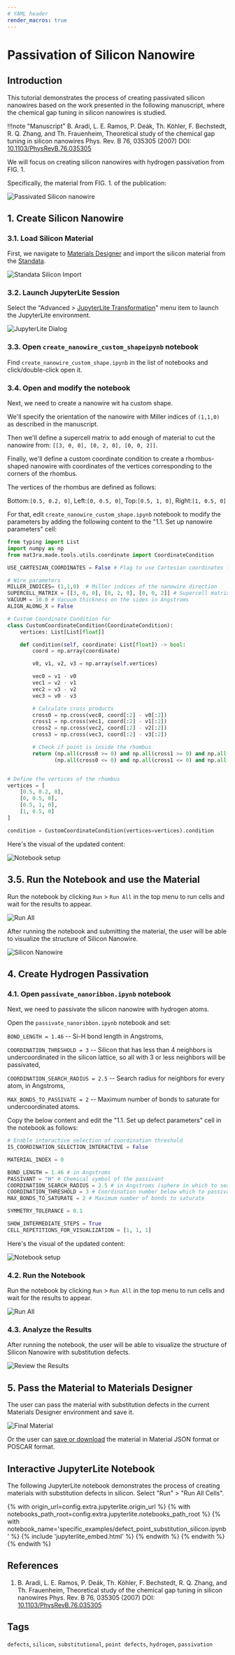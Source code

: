 ```yaml
---
# YAML header
render_macros: true
---
```


# Passivation of Silicon Nanowire

## Introduction

This tutorial demonstrates the process of creating passivated silicon nanowires based on the work presented in the following manuscript, where the chemical gap tuning in silicon nanowires is studied.


!!!note "Manuscript"
    B. Aradi, L. E. Ramos, P. Deák, Th. Köhler, F. Bechstedt, R. Q. Zhang, and Th. Frauenheim,
    Theoretical study of the chemical gap tuning in silicon nanowires
    Phys. Rev. B 76, 035305 (2007)
    DOI: [10.1103/PhysRevB.76.035305](https://doi.org/10.1103/PhysRevB.76.035305)


We will focus on creating silicon nanowires with hydrogen passivation from FIG. 1.

Specifically, the material from FIG. 1. of the publication:

![Passivated Silicon nanowire](/images/tutorials/materials/passivation/passivation_edge_silicon_nanowire/0-figure-from-manuscript.webp "Passivated Silicon nanowire, FIG. 1.")


## 1. Create Silicon Nanowire

### 3.1. Load Silicon Material
First, we navigate to [Materials Designer](../../../materials-designer/overview.md) and import the silicon material from the [Standata](../../../materials-designer/header-menu/input-output/standata-import.md).

![Standata Silicon Import](/images/tutorials/materials/passivation/passivation_edge_silicon_nanowire/1-standata-silicon.webp "Standata Silicon Import")

### 3.2. Launch JupyterLite Session

Select the "Advanced > [JupyterLite Transformation](../../../materials-designer/header-menu/advanced/jupyterlite-dialog.md)" menu item to launch the JupyterLite environment.

![JupyterLite Dialog](/images/jupyterlite/md-advanced-jl.webp "JupyterLite Dialog")

### 3.3. Open `create_nanowire_custom_shapeipynb` notebook

Find `create_nanowire_custom_shape.ipynb` in the list of notebooks and click/double-click open it.

### 3.4. Open and modify the notebook

Next, we need to create a nanowire wit ha custom shape.

We'll specify the orientation of the nanowire with Miller indices of `(1,1,0)` as described in the manuscript.

Then we'll define a supercell matrix to add enough of material to cut the nanowire from: `[[3, 0, 0], [0, 2, 0], [0, 0, 2]]`.

Finally, we'll define a custom coordinate condition to create a rhombus-shaped nanowire with coordinates of the vertices corresponding to the corners of the rhombus.

The vertices of the rhombus are defined as follows:

Bottom:`[0.5, 0.2, 0]`, 
Left:`[0, 0.5, 0]`,
Top:`[0.5, 1, 0]`,
Right:`[1, 0.5, 0]`


For that, edit `create_nanowire_custom_shape.ipynb` notebook to modify the parameters by adding the following content to the "1.1. Set up nanowire parameters" cell:

```python
from typing import List
import numpy as np
from mat3ra.made.tools.utils.coordinate import CoordinateCondition

USE_CARTESIAN_COORDINATES = False # Flag to use Cartesian coordinates for the center and radii

# Wire parameters 
MILLER_INDICES= (1,1,0)  # Miller indices of the nanowire direction
SUPERCELL_MATRIX = [[3, 0, 0], [0, 2, 0], [0, 0, 2]] # Supercell matrix to cut the cylinder from
VACUUM = 10.0 # Vacuum thickness on the sides in Angstroms
ALIGN_ALONG_X = False

# Custom Coordinate Condition for
class CustomCoordinateCondition(CoordinateCondition):
    vertices: List[List[float]]

    def condition(self, coordinate: List[float]) -> bool:
        coord = np.array(coordinate)

        v0, v1, v2, v3 = np.array(self.vertices)

        vec0 = v1 - v0
        vec1 = v2 - v1
        vec2 = v3 - v2
        vec3 = v0 - v3

        # Calculate cross products
        cross0 = np.cross(vec0, coord[:2] - v0[:2])
        cross1 = np.cross(vec1, coord[:2] - v1[:2])
        cross2 = np.cross(vec2, coord[:2] - v2[:2])
        cross3 = np.cross(vec3, coord[:2] - v3[:2])

        # Check if point is inside the rhombus
        return (np.all(cross0 >= 0) and np.all(cross1 >= 0) and np.all(cross2 >= 0) and np.all(cross3 >= 0)) or \
               (np.all(cross0 <= 0) and np.all(cross1 <= 0) and np.all(cross2 <= 0) and np.all(cross3 <= 0))


# Define the vertices of the rhombus
vertices = [
    [0.5, 0.2, 0],
    [0, 0.5, 0],
    [0.5, 1, 0],
    [1, 0.5, 0]
]

condition = CustomCoordinateCondition(vertices=vertices).condition
```

Here's the visual of the updated content:

![Notebook setup](/images/tutorials/materials/passivation/passivation_edge_silicon_nanowire/2-jl-setup.webp "Notebook setup")

## 3.5. Run the Notebook and use the Material

Run the notebook by clicking `Run` > `Run All` in the top menu to run cells and wait for the results to appear.

![Run All](/images/jupyterlite/run-all.webp "Run All")

After running the notebook and submitting the material, the user will be able to visualize the structure of Silicon Nanowire.

![Silicon Nanowire](/images/tutorials/materials/passivation/passivation_edge_silicon_nanowire/3-silicon-nanowire.webp "Silicon Nanowire")

## 4. Create Hydrogen Passivation

### 4.1. Open `passivate_nanoribbon.ipynb` notebook

Next, we need to passivate the silicon nanowire with hydrogen atoms.

Open the `passivate_nanoribbon.ipynb` notebook and set:

`BOND_LENGTH = 1.46` -- Si-H bond length in Angstroms,

`COORDINATION_THRESHOLD = 3` -- Silicon that has less than 4 neighbors is undercoordinated in the silicon lattice, so all with 3 or less neighbors will be passivated,

`COORDINATION_SEARCH_RADIUS = 2.5` -- Search radius for neighbors for every atom, in Angstroms,

`MAX_BONDS_TO_PASSIVATE = 2`  -- Maximum number of bonds to saturate for undercoordinated atoms.


Copy the below content and edit the "1.1. Set up defect parameters" cell in the notebook as follows:

```python
# Enable interactive selection of coordination threshold
IS_COORDINATION_SELECTION_INTERACTIVE = False

MATERIAL_INDEX = 0

BOND_LENGTH = 1.46 # in Angstroms
PASSIVANT = "H" # Chemical symbol of the passivant
COORDINATION_SEARCH_RADIUS = 2.5 # in Angstroms (sphere in which to search for neighbors)
COORDINATION_THRESHOLD = 3 # Coordination number below which to passivate
MAX_BONDS_TO_SATURATE = 2 # Maximum number of bonds to saturate

SYMMETRY_TOLERANCE = 0.1 

SHOW_INTERMEDIATE_STEPS = True
CELL_REPETITIONS_FOR_VISUALIZATION = [1, 1, 1] 
```

Here's the visual of the updated content:

![Notebook setup](/images/tutorials/materials/passivation/passivation_edge_silicon_nanowire/5-jl-setup.webp "Notebook setup")

### 4.2. Run the Notebook

Run the notebook by clicking `Run` > `Run All` in the top menu to run cells and wait for the results to appear.

![Run All](/images/jupyterlite/run-all.webp "Run All")

### 4.3. Analyze the Results

After running the notebook, the user will be able to visualize the structure of Silicon Nanowire with substitution defects.

![Review the Results](/images/tutorials/materials/passivation/passivation_edge_silicon_nanowire/6-jl-result-preview.webp "Review the Results")

## 5. Pass the Material to Materials Designer

The user can pass the material with substitution defects in the current Materials Designer environment and save it.

![Final Material](/images/tutorials/materials/passivation/passivation_edge_silicon_nanowire/7-wave-result.webp "H-Passivated Silicon Nanowire")

Or the user can [save or download](../../../materials-designer/header-menu/input-output.md) the material in Material JSON format or POSCAR format.


## Interactive JupyterLite Notebook

The following JupyterLite notebook demonstrates the process of creating materials with substitution defects in silicon. Select "Run" > "Run All Cells".

{% with origin_url=config.extra.jupyterlite.origin_url %}
{% with notebooks_path_root=config.extra.jupyterlite.notebooks_path_root %}
{% with notebook_name='specific_examples/defect_point_substitution_silicon.ipynb' %}
{% include 'jupyterlite_embed.html' %}
{% endwith %}
{% endwith %}
{% endwith %}

## References

1. B. Aradi, L. E. Ramos, P. Deák, Th. Köhler, F. Bechstedt, R. Q. Zhang, and Th. Frauenheim,
   Theoretical study of the chemical gap tuning in silicon nanowires
   Phys. Rev. B 76, 035305 (2007)
   DOI: [10.1103/PhysRevB.76.035305](https://doi.org/10.1103/PhysRevB.76.035305)

## Tags

`defects`, `silicon`, `substitutional`, `point defects`, `hydrogen`, `passivation`
